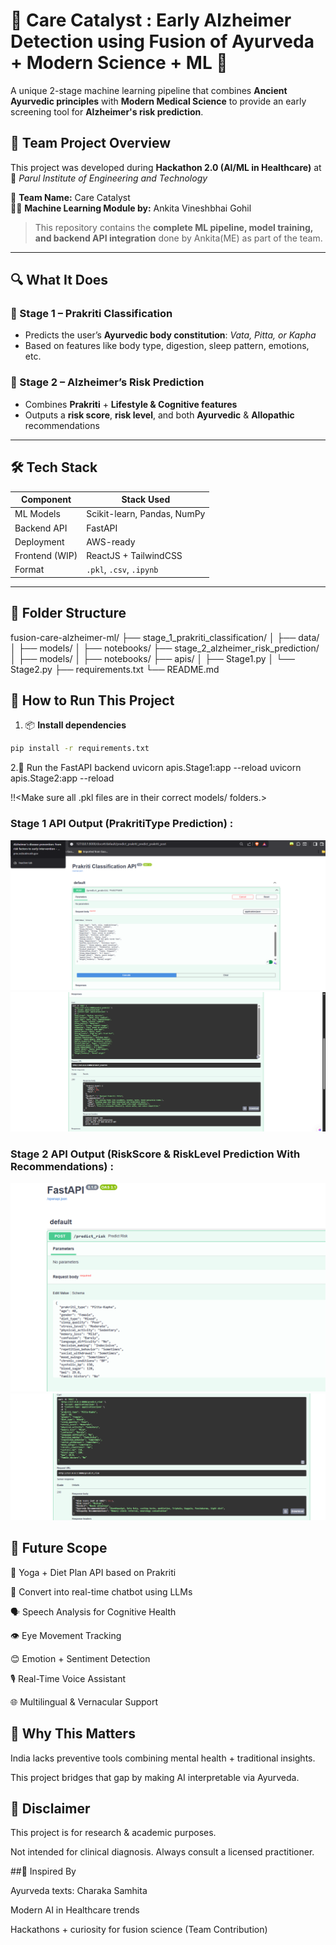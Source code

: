 # 🧠 Care Catalyst : Early Alzheimer Detection using Fusion of Ayurveda + Modern Science + ML 🌿

A unique 2-stage machine learning pipeline that combines **Ancient Ayurvedic principles** with **Modern Medical Science** to provide an early screening tool for **Alzheimer's risk prediction**.


## 👥 Team Project Overview

This project was developed during **Hackathon 2.0 (AI/ML in Healthcare)** at  
📍 *Parul Institute of Engineering and Technology*

🧠 **Team Name:** Care Catalyst  
👩‍💻 **Machine Learning Module by:** Ankita Vineshbhai Gohil

> This repository contains the **complete ML pipeline, model training, and backend API integration** done by Ankita(ME)  as part of the team.

---

## 🔍 What It Does

### 🧪 Stage 1 – Prakriti Classification
- Predicts the user’s **Ayurvedic body constitution**: *Vata, Pitta, or Kapha*
- Based on features like body type, digestion, sleep pattern, emotions, etc.

### 🧠 Stage 2 – Alzheimer’s Risk Prediction
- Combines **Prakriti** + **Lifestyle & Cognitive features**
- Outputs a **risk score**, **risk level**, and both **Ayurvedic** & **Allopathic** recommendations

---

## 🛠️ Tech Stack

| Component      | Stack Used                 |
|----------------|----------------------------|
| ML Models      | Scikit-learn, Pandas, NumPy |
| Backend API    | FastAPI                    |
| Deployment     | AWS-ready                  |
| Frontend (WIP) | ReactJS + TailwindCSS      |
| Format         | `.pkl`, `.csv`, `.ipynb`   |

---

## 📂 Folder Structure
fusion-care-alzheimer-ml/
├── stage_1_prakriti_classification/
│ ├── data/
│ ├── models/
│ ├── notebooks/
├── stage_2_alzheimer_risk_prediction/
│ ├── models/
│ ├── notebooks/
├── apis/
│ ├── Stage1.py
│ └── Stage2.py
├── requirements.txt
└── README.md

## 🚀 How to Run This Project

1. 📦 **Install dependencies**
```bash
pip install -r requirements.txt
```
2.🧠 Run the FastAPI backend
uvicorn apis.Stage1:app --reload
uvicorn apis.Stage2:app --reload

!!<Make sure all .pkl files are in their correct models/ folders.>
### Stage 1 API Output (PrakritiType Prediction) :
![Input](assets/1.png)
![Output](assets/2.png)

### Stage 2 API Output (RiskScore & RiskLevel Prediction With Recommendations) :
![Input](assets/3.png)
![Output](assets/4.png)

## 🔮 Future Scope

🧘 Yoga + Diet Plan API based on Prakriti

🤖 Convert into real-time chatbot using LLMs

🗣️ Speech Analysis for Cognitive Health

👁️ Eye Movement Tracking

😊 Emotion + Sentiment Detection

🎙️ Real-Time Voice Assistant

🌐 Multilingual & Vernacular Support

## 🧠 Why This Matters

India lacks preventive tools combining mental health + traditional insights.

This project bridges that gap by making AI interpretable via Ayurveda.

## 📌 Disclaimer

This project is for research & academic purposes.

Not intended for clinical diagnosis. Always consult a licensed practitioner.

##💖 Inspired By

Ayurveda texts: Charaka Samhita

Modern AI in Healthcare trends

Hackathons + curiosity for fusion science (Team Contribution)



